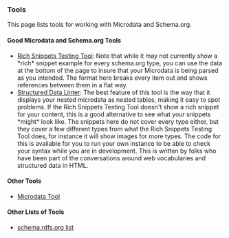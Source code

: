 ### Tools

This page lists tools for working with Microdata and Schema.org.


<div itemscope="" itemtype="http://schema.org/ItemList">
  <h4 itemprop="name">Good Microdata and Schema.org Tools</h4>
  <meta itemprop="mainContentOfPage" content="true"/>
  <ul>
    <li itemprop="itemListElement"><a href="">Rich Snippets Testing Tool</a>: 
      Note that while it may not currently show a *rich* snippet example for 
      every schema.org type, you can use the data at the bottom of the page to
      insure that your Microdata is being parsed as you intended. The format
      here breaks every item out and shows references between them in a flat
      way.
    </li>
    <li itemprop="itemListElement"><a href="http://linter.structured-data.org/">Structured Data Linter</a>:
      The best feature of this tool is the way that it displays your nested
      microdata as nested tables, making it easy to spot problems. 
      If the Rich Snippets Testing Tool doesn't show a rich snippet for your 
      content, this is a good alternative to see what your snippets *might* 
      look like.
      The snippets here do not cover every type either, but they cover a few
      different types from what the Rich Snippets Testing Tool does, for 
      instance it will show images for more types.
      The code for this is available for you to run your own instance to be able
      to check your syntax while you are in development.
      This is written by folks who have been part of the conversations around
      web vocabularies and structured data in HTML.      
    </li>
    <!-- <li itemprop="itemListElement"><a href=""></a></li> -->
  </ul>

</div>

<div itemscope="" itemtype="http://schema.org/ItemList">
  <h4 itemprop="name">Other Tools</h4>
  <meta itemprop="mainContentOfPage" content="true"/>
  <ul>    
    <li itemprop="itemListElement"><a href="http://krofdrakula.github.com/microdata-tool/">Microdata Tool</a></li>
  </ul>

</div>

<div itemscope="" itemtype="http://schema.org/ItemList">
  <h4 itemprop="name">Other Lists of Tools</h4>
  <meta itemprop="mainContentOfPage" content="true"/>
  <ul>    
    <li itemprop="itemListElement"><a href="http://schema.rdfs.org/tools.html">schema.rdfs.org list</a></li>
  </ul>

</div>




